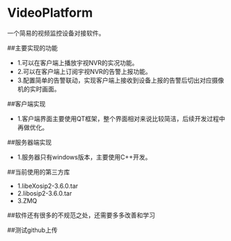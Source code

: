 # VideoPlatform
一个简易的视频监控设备对接软件。

##主要实现的功能
* 1.可以在客户端上播放宇视NVR的实况功能。
* 2.可以在客户端上订阅宇视NVR的告警上报功能。
* 3.配置简单的告警联动，实现客户端上接收到设备上报的告警后切出对应摄像机的实时画面。

##客户端实现
* 1.客户端界面主要使用QT框架，整个界面相对来说比较简洁，后续开发过程中再做优化。

##服务器端实现
* 1.服务器只有windows版本，主要使用C++开发。

##当前使用的第三方库
* 1.libeXosip2-3.6.0.tar
* 2.libosip2-3.6.0.tar
* 3.ZMQ

##软件还有很多的不规范之处，还需要多多改善和学习

##测试github上传